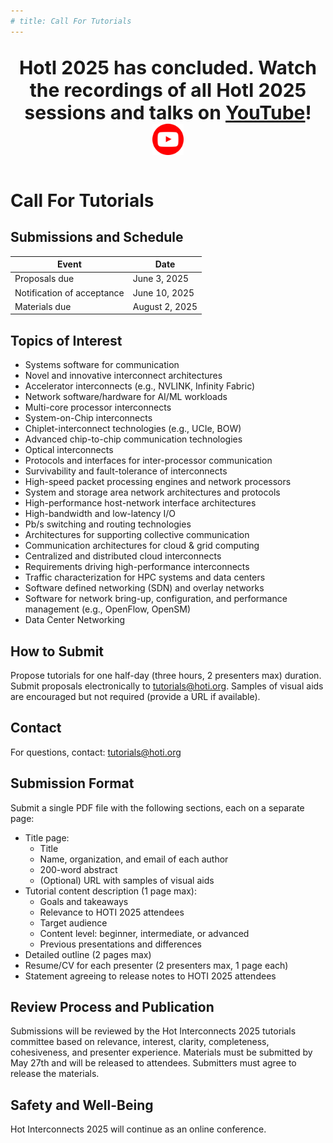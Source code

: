 ```yaml
---
# title: Call For Tutorials
---
```


<br>

<div style="text-align: center; font-size: 30px">
    <strong>HotI 2025 has concluded. Watch the recordings of all HotI 2025 sessions and talks on <a href="https://www.youtube.com/watch?v=b-ByJQDyWBU&list=PLBM5Lly_T4yRGBFgforeMTDpjasC_PV7r"> YouTube</a>!</strong>
    <a href="https://www.youtube.com/watch?v=b-ByJQDyWBU&list=PLBM5Lly_T4yRGBFgforeMTDpjasC_PV7r" target="_blank"> <img src="/assets/img/logo_youtube.png" alt="YouTube Logo" style="width: 50px; height: auto; vertical-align: middle;"></a>
</div>

<br>

# Call For Tutorials

## Submissions and Schedule

| Event                      | Date               |
| -------------------------- | ------------------ |
| Proposals due    |   June 3, 2025      |
| Notification of acceptance        |   June 10, 2025     |
| Materials due |   August 2, 2025    |

## Topics of Interest 

- Systems software for communication
- Novel and innovative interconnect architectures
- Accelerator interconnects (e.g., NVLINK, Infinity Fabric)
- Network software/hardware for AI/ML workloads
- Multi-core processor interconnects
- System-on-Chip interconnects
- Chiplet-interconnect technologies (e.g., UCIe, BOW)
- Advanced chip-to-chip communication technologies
- Optical interconnects
- Protocols and interfaces for inter-processor communication
- Survivability and fault-tolerance of interconnects
- High-speed packet processing engines and network processors
- System and storage area network architectures and protocols
- High-performance host-network interface architectures
- High-bandwidth and low-latency I/O
- Pb/s switching and routing technologies
- Architectures for supporting collective communication
- Communication architectures for cloud & grid computing
- Centralized and distributed cloud interconnects
- Requirements driving high-performance interconnects
- Traffic characterization for HPC systems and data centers
- Software defined networking (SDN) and overlay networks
- Software for network bring-up, configuration, and performance management (e.g., OpenFlow, OpenSM)
- Data Center Networking

## How to Submit

Propose tutorials for one half-day (three hours, 2 presenters max) duration. Submit proposals electronically to <tutorials@hoti.org>. Samples of visual aids are encouraged but not required (provide a URL if available).

## Contact 

For questions, contact: tutorials@hoti.org


## Submission Format

Submit a single PDF file with the following sections, each on a separate page:


- Title page:
  - Title
  - Name, organization, and email of each author
  - 200-word abstract
  - (Optional) URL with samples of visual aids
- Tutorial content description (1 page max):
  - Goals and takeaways
  - Relevance to HOTI 2025 attendees
  - Target audience
  - Content level: beginner, intermediate, or advanced
  - Previous presentations and differences
- Detailed outline (2 pages max)
- Resume/CV for each presenter (2 presenters max, 1 page each)
- Statement agreeing to release notes to HOTI 2025 attendees

## Review Process and Publication

Submissions will be reviewed by the Hot Interconnects 2025 tutorials committee based on relevance, interest, clarity, completeness, cohesiveness, and presenter experience. Materials must be submitted by May 27th and will be released to attendees. Submitters must agree to release the materials.

## Safety and Well-Being

Hot Interconnects 2025 will continue as an online conference.
